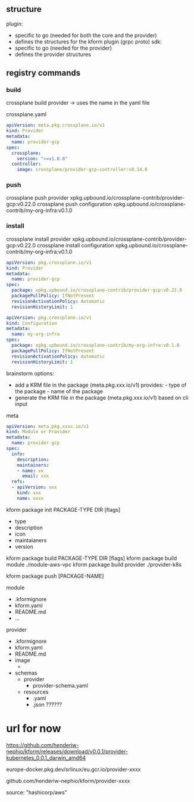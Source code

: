 #

## structure

plugin:
- specific to go (needed for both the core and the provider)
- defines the structures for the kform plugin (grpc proto)
sdk:
- specific to go (needed for the provider)
- defines the provider structures


## registry commands

### build

crossplane build provider -> uses the name in the yaml file

crossplane.yaml

```yaml
apiVersion: meta.pkg.crossplane.io/v1
kind: Provider
metadata:
  name: provider-gcp
spec:
  crossplane:
    version: ">=v1.0.0"
  controller:
    image: crossplane/provider-gcp-controller:v0.14.0
```

### push

crossplane push provider xpkg.upbound.io/crossplane-contrib/provider-gcp:v0.22.0
crossplane push configuration xpkg.upbound.io/crossplane-contrib/my-org-infra:v0.1.0

### install

crossplane install provider xpkg.upbound.io/crossplane-contrib/provider-gcp:v0.22.0
crossplane install configuration xpkg.upbound.io/crossplane-contrib/my-org-infra:v0.1.0

```yaml
apiVersion: pkg.crossplane.io/v1
kind: Provider
metadata:
  name: provider-gcp
spec:
  package: xpkg.upbound.io/crossplane-contrib/provider-gcp:v0.22.0
  packagePullPolicy: IfNotPresent
  revisionActivationPolicy: Automatic
  revisionHistoryLimit: 1
```

```yaml
apiVersion: pkg.crossplane.io/v1
kind: Configuration
metadata:
  name: my-org-infra
spec:
  package: xpkg.upbound.io/crossplane-contrib/my-org-infra:v0.1.0
  packagePullPolicy: IfNotPresent
  revisionActivationPolicy: Automatic
  revisionHistoryLimit: 1
```


brainstorm options:
- add a KRM file in the package (meta.pkg.xxx.io/v1)
    provides:
        - type of the package
        - name of the package
- generate the KRM file in the package (meta.pkg.xxx.io/v1) based on cli input
    


meta 
```yaml
apiVersion: meta.pkg.xxxx.io/v1
kind: Module or Provider
metadata:
  name: provider-gcp
spec:
  info:
    description:
    maintainers:
    - name: xx
      email: xxx
  refs:
  - apiVersion: xxx
    kind: xxx
    name: xxxx
```

kform package init PACKAGE-TYPE DIR [flags]
- type
- description
- icon
- maintaianers
- version

kform package build PACKAGE-TYPE DIR [flags]
kform package build module ./module-aws-vpc
kform package build provider ./provider-k8s

kform package push [PACKAGE-NAME]


module
- .kformignore
- kform.yaml
- README.md
- ... <configmap>

provider
- .kformignore
- kform.yaml
- README.md
- image
    - <images>
- schemas
    - provider
        - provider-schema.yaml
    - resources
        - <crd>.yaml
        - <core>.json ??????


# url for now

https://github.com/henderiw-nephio/kform/releases/download/v0.0.1/provider-kubernetes_0.0.1_darwin_amd64

europe-docker.pkg.dev/srlinux/eu.gcr.io/provider-xxxx

github.com/henderiw-nephio/kform/provider-xxxx

source: 
"hashicorp/aws"